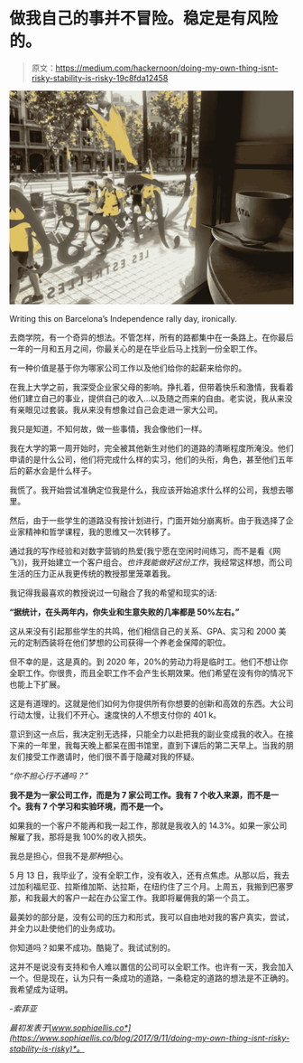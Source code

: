 # 做我自己的事并不冒险。稳定是有风险的。

> 原文：<https://medium.com/hackernoon/doing-my-own-thing-isnt-risky-stability-is-risky-19c8fda12458>

![](img/3b1b1a9cb50130a32c7c06763848030d.png)

Writing this on Barcelona’s Independence rally day, ironically.

去商学院，有一个奇异的想法。不管怎样，所有的路都集中在一条路上。在你最后一年的一月和五月之间，你最关心的是在毕业后马上找到一份全职工作。

有一种价值是基于你为哪家公司工作以及他们给你的起薪来给你的。

在我上大学之前，我深受企业家父母的影响。挣扎着，但带着快乐和激情，我看着他们建立自己的事业，提供自己的收入…以及随之而来的自由。老实说，我从来没有亲眼见过套装。我从来没有想象过自己会走进一家大公司。

我只是知道，不知何故，做一些事情，我会像他们一样。

我在大学的第一周开始时，完全被其他新生对他们的道路的清晰程度所淹没。他们申请的是什么公司，他们将完成什么样的实习，他们的头衔，角色，甚至他们五年后的薪水会是什么样子。

我慌了。我开始尝试准确定位我是什么，我应该开始追求什么样的公司，我想去哪里。

然后，由于一些学生的道路没有按计划进行，门面开始分崩离析。由于我选择了企业家精神和哲学课程，我的思维又一次转移了。

通过我的写作经验和对数字营销的热爱(我宁愿在空闲时间练习，而不是看《网飞》)，我开始建立一个客户组合。*也许我能做好这份工作*，我经常这样想，而公司生活的压力正从我更传统的教授那里笼罩着我。

我记得我最喜欢的教授说过一句融合了我的希望和现实的话:

**“据统计，在头两年内，你失业和生意失败的几率都是 50%左右。”**

这从来没有引起那些学生的共鸣，他们相信自己的关系、GPA、实习和 2000 美元的定制西装将在他们梦想的公司获得一个养老金保障的职位。

但不幸的是，这是真的。到 2020 年，20%的劳动力将是临时工。他们不想让你全职工作。你很贵，而且全职工作不会产生长期效果。他们希望在没有你的情况下也能上下扩展。

这是有道理的。这就是他们如何为你提供所有你想要的创新和高效的东西。大公司行动太慢，让我们不开心。速度快的人不想支付你的 401 k。

意识到这一点后，我决定别无选择，只能全力以赴把我的副业变成我的收入。在接下来的一年里，我每天晚上都呆在图书馆里，直到下课后的第二天早上。当我的朋友们接受工作邀请时，他们很不善于隐藏对我的怀疑。

*“你不担心行不通吗？”*

**我不是为一家公司工作，而是为 7 家公司工作。我有 7 个收入来源，而不是一个。我有 7 个学习和实验环境，而不是一个。**

如果我的一个客户不能再和我一起工作，那就是我收入的 14.3%。如果一家公司解雇了我，那将是我 100%的收入损失。

我总是担心，但我不是*那种*担心。

5 月 13 日，我毕业了，没有全职工作，没有收入，还有点焦虑。从那以后，我去过加利福尼亚、拉斯维加斯、达拉斯，在纽约住了三个月。上周五，我搬到巴塞罗那，和我最大的客户一起在办公室工作。我即将雇佣我的第一个员工。

最美妙的部分是，没有公司的压力和形式，我可以自由地对我的客户真实，尝试，并全力以赴使他们的业务成功。

你知道吗？如果不成功。酷毙了。我试试别的。

这并不是说没有支持和令人难以置信的公司可以全职工作。也许有一天，我会加入一个。但是现在，认为只有一条成功的道路，一条稳定的道路的想法是不正确的。我希望成为证明。

*-索菲亚*

*最初发表于*[*www.sophiaellis.co*](https://www.sophiaellis.co/blog/2017/9/11/doing-my-own-thing-isnt-risky-stability-is-risky)*。*